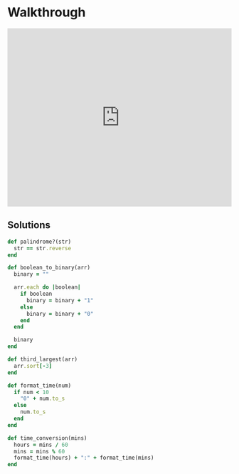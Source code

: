 # Walkthrough

<iframe src="https://player.vimeo.com/video/194119011?rel=0&autoplay=1" width="100%" height="400px" frameborder="0" webkitallowfullscreen="" mozallowfullscreen="" allowfullscreen="" style="line-height: 1.6em;" rel="line-height: 1.6em;"></iframe>


## Solutions

```ruby
def palindrome?(str)
  str == str.reverse
end

def boolean_to_binary(arr)
  binary = ""

  arr.each do |boolean|
    if boolean
      binary = binary + "1"
    else
      binary = binary + "0"
    end
  end

  binary
end

def third_largest(arr)
  arr.sort[-3]
end

def format_time(num)
  if num < 10
    "0" + num.to_s
  else
    num.to_s
  end
end

def time_conversion(mins)
  hours = mins / 60
  mins = mins % 60
  format_time(hours) + ":" + format_time(mins)
end
```
